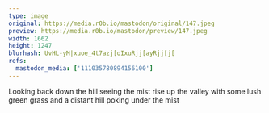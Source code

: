 ```yaml
---
type: image
original: https://media.r0b.io/mastodon/original/147.jpeg
preview: https://media.r0b.io/mastodon/preview/147.jpeg
width: 1662
height: 1247
blurhash: UvHL-yM|xuoe_4t7azj[oIxuRjj[ayRjj[j[
refs:
  mastodon_media: ['111035780894156100']
---
```


Looking back down the hill seeing the mist rise up the valley with some lush green grass and a distant hill poking under the mist
